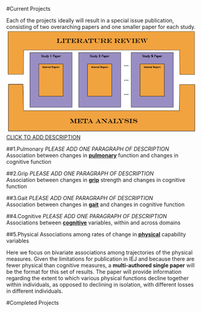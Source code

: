 #Current Projects

Each of the projects ideally will result in a special issue publication, consisting of two overarching papers and one smaller paper for each study. 
![publication model](.././libs/materials/publication_model/publication_model-01.png)
[CLICK TO ADD DESCRIPTION](https://github.com/IALSA/IALSA-2015-Portland/edit/master/projects/README.md)

##1.Pulmonary
*PLEASE ADD ONE PARAGRAPH OF DESCRIPTION*  
Association between changes in [**pulmonary**](./pulmonary/README.md) function and changes in cognitive function

##2.Grip
*PLEASE ADD ONE PARAGRAPH OF DESCRIPTION*  
Association between changes in [**grip**](./grip/README.md) strength and changes in cognitive function    

##3.Gait
*PLEASE ADD ONE PARAGRAPH OF DESCRIPTION*  
Association between changes in [**gait**](./gait/README.md) and changes in cognitive function  

##4.Cognitive
*PLEASE ADD ONE PARAGRAPH OF DESCRIPTION*  
Associations between [**cognitive**](./cognitive/README.md) variables, within and across domains  

##5.Physical
Associations among rates of change in [**physical**](./physical/README.md) capability variables 

Here we focus on bivariate associations among trajectories of the physical measures. Given the limitations for publication in IEJ and because there are fewer physical than cognitive measures, a **multi-authored single paper** will be the format for this set of results. The paper will provide information regarding the extent to which various physical functions decline together within individuals, as opposed to declining in isolation, with different losses in different individuals.



#Completed Projects
